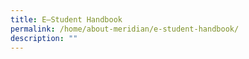 ```yaml
---
title: E–Student Handbook
permalink: /home/about-meridian/e-student-handbook/
description: ""
---
```

